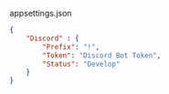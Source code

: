 appsettings.json
```json
{
	"Discord" : {
		"Prefix": "!",
		"Token": "Discord Bot Token",
		"Status": "Develop"
	}
}
```